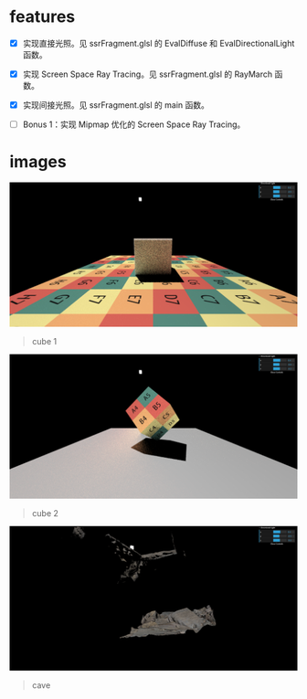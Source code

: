 # features
- [x] 实现直接光照。见 ssrFragment.glsl 的 EvalDiffuse 和 EvalDirectionalLight 函数。

- [x] 实现 Screen Space Ray Tracing。见 ssrFragment.glsl 的 RayMarch 函数。

- [x] 实现间接光照。见 ssrFragment.glsl 的 main 函数。

- [ ] Bonus 1：实现 Mipmap 优化的 Screen Space Ray Tracing。

# images
![](images/cube1_il.PNG)

> cube 1

![](images/cube2_il.PNG)

> cube 2

![](images/cave_il.PNG)

> cave